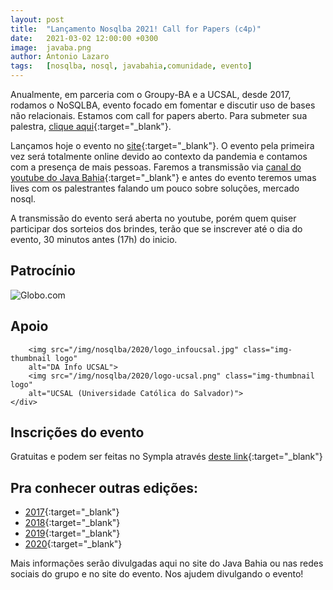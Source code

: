 ```yaml
---
layout: post
title:  "Lançamento Nosqlba 2021! Call for Papers (c4p)"
date:   2021-03-02 12:00:00 +0300
image:  javaba.png
author: Antonio Lazaro
tags:   [nosqlba, nosql, javabahia,comunidade, evento]
---
```


Anualmente, em parceria com o Groupy-BA e a UCSAL, desde 2017, rodamos o NoSQLBA, evento focado em fomentar e discutir uso de bases não relacionais. Estamos com call for papers aberto. Para submeter sua palestra, [clique aqui](https://bit.ly/2ZVzRrt){:target="\_blank"}.

Lançamos hoje o evento no [site](http://www.nosqlba.com/2021/index.html){:target="\_blank"}. O evento pela primeira vez será totalmente online devido ao contexto da pandemia e contamos com a presença de mais pessoas. Faremos a transmissão via [canal do youtube do Java Bahia](https://www.youtube.com/channel/UCgxsVLafg65Z7TBWX0t5CqA){:target="\_blank"} e antes do evento teremos umas lives com os palestrantes falando um pouco sobre soluções, mercado nosql.

A transmissão do evento será aberta no youtube, porém quem quiser participar dos sorteios dos brindes, terão que se inscrever até o dia do evento, 30 minutos antes (17h) do inicio.

## Patrocínio

<div>
     <img src="/img/nosqlba/2020/globodotcom.png" class="img-thumbnail logo" alt="Globo.com">
    <!--img src="/img/nosqlba/2020/alura-dark-1060px.png" class="img-thumbnail logo" alt="Alura">
    <img src="/img/nosqlba/2020/cdc.png" class="img-thumbnail logo" alt="Casa do código"-->
</div>

## Apoio 
<div class="container">
    <div class="row text-center">
        
        <img src="/img/nosqlba/2020/logo_infoucsal.jpg" class="img-thumbnail logo" 
        alt="DA Info UCSAL">
        <img src="/img/nosqlba/2020/logo-ucsal.png" class="img-thumbnail logo" 
        alt="UCSAL (Universidade Católica do Salvador)">
    </div>  
</div>

## Inscrições do evento

Gratuitas e podem ser feitas no Sympla através [deste link](https://www.sympla.com.br/nosqlba-2021__1143906){:target="\_blank"}

## Pra conhecer outras edições:

- [2017](http://www.nosqlba.com/2017/index.html){:target="\_blank"}
- [2018](http://www.nosqlba.com/2018/index.html){:target="\_blank"}
- [2019](http://www.nosqlba.com/2019/index.html){:target="\_blank"}
- [2020](http://www.nosqlba.com/2020/index.html){:target="\_blank"}

Mais informações serão divulgadas aqui no site do Java Bahia ou nas redes sociais do grupo e no site do evento. Nos ajudem divulgando o evento!